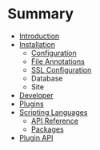 # Summary

* [Introduction](README.md)
* [Installation](docs/installation.md)
   * [Configuration](docs/installation_configuration.md)
   * [File Annotations](docs/installation/annotations.md)
   * [SSL Configuration](docs/installation/ssl.md)
   * Database
   * Site
* [Developer](docs/developer.md)
* [Plugins](docs/plugins/README.md)
* [Scripting Languages](docs/scripting/README.md)
   * [API Reference](docs/scripting/api.md)
   * [Packages](docs/scripting/packages.md)
* [Plugin API](docs/plugins/api.md)

